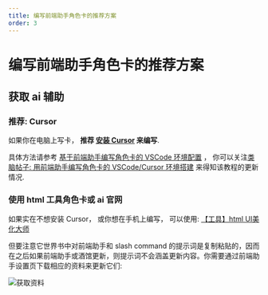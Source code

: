 ```yaml
---
title: 编写前端助手角色卡的推荐方案
order: 3
---
```


# 编写前端助手角色卡的推荐方案

## 获取 ai 辅助

### 推荐: Cursor

如果你在电脑上写卡， **推荐 [安装 Cursor](https://www.cursor.com/) 来编写**.

具体方法请参考 [基于前端助手编写角色卡的 VSCode 环境配置](https://sillytavern-stage-girls-dog.readthedocs.io/tool_and_experience/js_slash_runner/index.html) ， 你可以关注[类脑帖子: 用前端助手编写角色卡的 VSCode/Cursor 环境搭建](https://discord.com/channels/1134557553011998840/1320081111451439166) 来得知该教程的更新情况.

### 使用 html 工具角色卡或 ai 官网

如果实在不想安装 Cursor， 或你想在手机上编写， 可以使用: [【工具】html UI美化大师](https://discord.com/channels/1134557553011998840/1279910607348564079)

但要注意它世界书中对前端助手和 slash command 的提示词是复制粘贴的，因而在之后如果前端助手或酒馆更新，则提示词不会涵盖更新内容。你需要通过前端助手设置页下载相应的资料来更新它们:

![获取资料](/获取资料.jpg)
